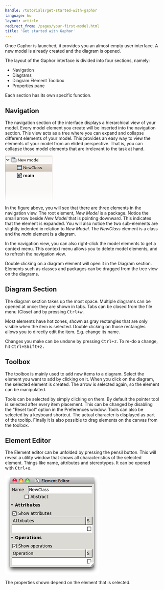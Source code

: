 ```yaml
---
handle: /tutorials/get-started-with-gaphor
language: hu
layout: article
redirect_from: /pages/your-first-model.html
title: 'Get started with Gaphor'
---
```


Once Gaphor is launched, it provides you an almost empty user interface.  A
new model is already created and the diagram is opened.

The layout of the Gaphor interface is divided into four sections, namely:

-   Navigation
-   Diagrams
-   Diagram Element Toolbox
-   Properties pane

Each section has its own specific function.

## Navigation

The navigation section of the interface displays a hierarchical view of your
model. Every model element you create will be inserted into the navigation
section. This view acts as a tree where you can expand and collapse
different elements of your model. This provides an easy way to view the
elements of your model from an elided perspective. That is, you can collapse
those model elements that are irrelevant to the task at hand.

![image](/images/gaphor-treeview.png)

In the figure above, you will see that there are three elements in the
navigation view. The root element, _New Model_ is a package. Notice the
small arrow beside _New Model_ that is pointing downward. This indicates
that the element is expanded. You will also notice the two sub-elements are
slightly indented in relation to _New Model_. The _NewClass_ element is a
class and the _main_ element is a diagram.

In the navigation view, you can also right-click the model elements to get a
context menu. This context menu allows you to delete model elements, and to
refresh the navigation view.

Double clicking on a diagram element will open it in the Diagram
section. Elements such as classes and packages can be dragged from the tree
view on the diagrams.

## Diagram Section

The diagram section takes up the most space. Multiple diagrams can be
opened at once: they are shown in tabs. Tabs can be closed from the file
menu (Close) and by pressing <kbd>Ctrl+w</kbd>.

Most elements have hot zones, shown as gray rectangles that are only visible
when the item is selected. Double clicking on those rectangles allows you to
directly edit the item. E.g. change its name.

Changes you make can be undone by pressing <kbd>Ctrl+z</kbd>. To re-do a change, hit
<kbd>Ctrl+Shift+z<kbd>.

## Toolbox

The toolbox is mainly used to add new items to a diagram. Select the element
you want to add by clicking on it. When you click on the diagram, the
selected element is created. The arrow is selected again, so the element can
be manipulated.

Tools can be selected by simply clicking on them. By default the pointer
tool is selected after every item placement. This can be changed by
disabling the "Reset tool" option in the Preferences window. Tools can also
be selected by a keyboard shortcut. The actual character is displayed as
part of the tooltip. Finally it is also possible to drag elements on the
canvas from the toolbox.

## Element Editor

The Element editor can be unfolded by pressing the pensil button. This will reveal a
utility window that shows all characteristics of the selected element.
Things like name, attributes and stereotypes. It can be opened with
<kbd>Ctrl+e</kbd>.

![image](/images/elementeditor.png)

The properties shown depend on the element that is selected.
